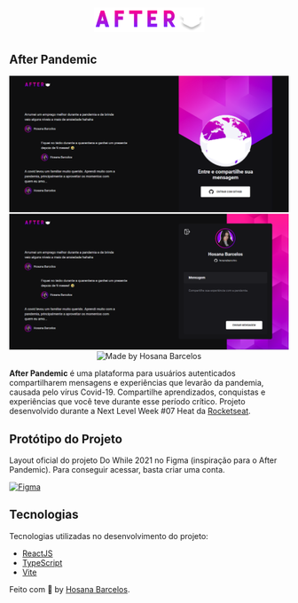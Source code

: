<h1 align="center">
    <img alt="After Pandemic" src="https://github.com/hosanabarcelos/after-pandemic/blob/main/github/logo.png" />
</h1>

## After Pandemic
<p align="center">
    <img src="https://github.com/hosanabarcelos/after-pandemic/blob/main/github/loginPage.png" /> <br>
     <img src="https://github.com/hosanabarcelos/after-pandemic/blob/main/github/homePage.png" /> <br>
     <img alt="Made by Hosana Barcelos" src="https://img.shields.io/badge/made%20by- HOSANA BARCELOS -%15C3D6?style=flat-square&color=811EFF&labelColor=000">
</p>

**After Pandemic** é uma plataforma para usuários autenticados compartilharem mensagens e experiências que levarão da pandemia, causada pelo vírus Covid-19. Compartilhe aprendizados, conquistas e experiências que você teve durante esse período crítico. Projeto desenvolvido durante a Next Level Week #07 Heat da [Rocketseat](https://rocketseat.com.br/). 

## Protótipo do Projeto

Layout oficial do projeto Do While 2021 no Figma (inspiração para o After Pandemic). Para conseguir acessar, basta criar uma conta.

  <a href="https://www.figma.com/community/file/1031699316177416916">
    <img alt="Figma" src="https://img.shields.io/badge/figma%20-%23811EFF.svg?&style=for-the-badge&logo=figma&logoColor=white"/>
  </a>
  
 ## Tecnologias

Tecnologias utilizadas no desenvolvimento do projeto:

- [ReactJS](https://pt-br.reactjs.org/)
- [TypeScript](https://www.typescriptlang.org/)
- [Vite](https://vitejs.dev/)

Feito com 💜 by [Hosana Barcelos](https://github.com/hosanabarcelos).

